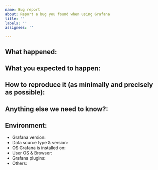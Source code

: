 ```yaml
---
name: Bug report
about: Report a bug you found when using Grafana
title: ''
labels: ''
assignees: ''

---
```


<!--
Please use this template to create your bug report. By providing as much info as possible you help us understand the issue, reproduce it and resolve it for you quicker. Therefore take a couple of extra minutes to make sure you have provided all info needed.

PROTIP: record your screen and attach it as a gif to showcase the issue.

- Questions should be posted to: https://community.grafana.com
- Use query inspector to troubleshoot issues: https://bit.ly/2XNF6YS
- How to record and attach gif: https://bit.ly/2Mi8T6K
-->

## What happened:

## What you expected to happen:

## How to reproduce it (as minimally and precisely as possible):

## Anything else we need to know?:

## Environment:
- Grafana version:
- Data source type & version:
- OS Grafana is installed on:
- User OS & Browser:
- Grafana plugins:
- Others:
